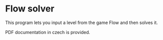# Flow solver

This program lets you input a level from the game Flow and then solves it.

PDF documentation in czech is provided.